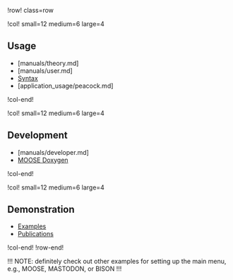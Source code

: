 !row! class=row

!col! small=12 medium=6 large=4
## Usage

- [manuals/theory.md]
- [manuals/user.md]
- [Syntax](syntax/index.md)
- [application_usage/peacock.md]

!col-end!

!col! small=12 medium=6 large=4
## Development

- [manuals/developer.md]
- [MOOSE Doxygen](https://mooseframework.org/docs/doxygen/moose/classes.html)

<!-- - [FALCON Doxygen](https://mooseframework.inl.gov/falcon/docs/doxygen/)-->

!col-end!

!col! small=12 medium=6 large=4
## Demonstration

- [Examples](examples/index.md)
- [Publications](bib/publications.md)

!col-end!
!row-end!

!!!
NOTE: definitely check out other examples for setting up the main menu, e.g., MOOSE, MASTODON, or BISON
!!!

